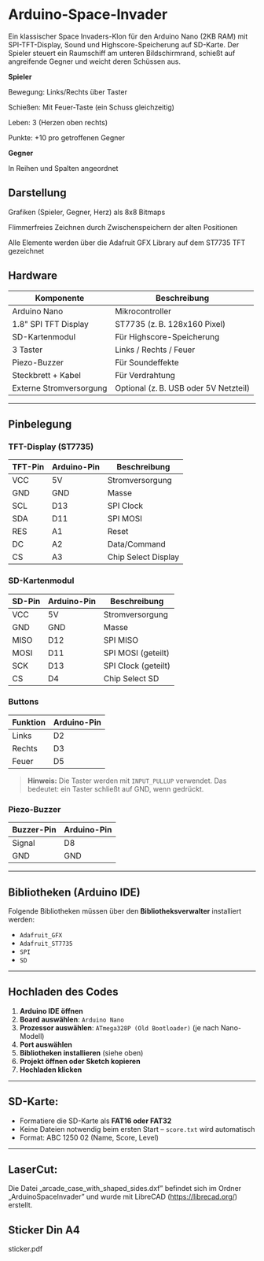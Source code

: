# Arduino-Space-Invader

Ein klassischer Space Invaders-Klon für den Arduino Nano (2KB RAM) mit SPI-TFT-Display, Sound und Highscore-Speicherung auf SD-Karte.
Der Spieler steuert ein Raumschiff am unteren Bildschirmrand, schießt auf angreifende Gegner und weicht deren Schüssen aus.

**Spieler**

Bewegung: Links/Rechts über Taster

Schießen: Mit Feuer-Taste (ein Schuss gleichzeitig)

Leben: 3 (Herzen oben rechts)

Punkte: +10 pro getroffenen Gegner

**Gegner**

In Reihen und Spalten angeordnet

## Darstellung

Grafiken (Spieler, Gegner, Herz) als 8x8 Bitmaps

Flimmerfreies Zeichnen durch Zwischenspeichern der alten Positionen

Alle Elemente werden über die Adafruit GFX Library auf dem ST7735 TFT gezeichnet

## Hardware

| Komponente               | Beschreibung                             |
|--------------------------|------------------------------------------|
| Arduino Nano             | Mikrocontroller                          |
| 1.8" SPI TFT Display     | ST7735 (z. B. 128x160 Pixel)             |
| SD-Kartenmodul           | Für Highscore-Speicherung                |
| 3 Taster                 | Links / Rechts / Feuer                   |
| Piezo-Buzzer             | Für Soundeffekte                         |
| Steckbrett + Kabel       | Für Verdrahtung                          |
| Externe Stromversorgung  | Optional (z. B. USB oder 5V Netzteil)    |

---

## Pinbelegung

### TFT-Display (ST7735)

| TFT-Pin | Arduino-Pin | Beschreibung         |
|---------|-------------|----------------------|
| VCC     | 5V          | Stromversorgung      |
| GND     | GND         | Masse                |
| SCL     | D13         | SPI Clock            |
| SDA     | D11         | SPI MOSI             |
| RES     | A1          | Reset                |
| DC      | A2          | Data/Command         |
| CS      | A3          | Chip Select Display  |

### SD-Kartenmodul

| SD-Pin  | Arduino-Pin | Beschreibung         |
|---------|-------------|----------------------|
| VCC     | 5V          | Stromversorgung      |
| GND     | GND         | Masse                |
| MISO    | D12         | SPI MISO             |
| MOSI    | D11         | SPI MOSI (geteilt)   |
| SCK     | D13         | SPI Clock (geteilt)  |
| CS      | D4          | Chip Select SD       |

### Buttons

| Funktion | Arduino-Pin |
|----------|-------------|
| Links    | D2          |
| Rechts   | D3          |
| Feuer    | D5          |

> **Hinweis:** Die Taster werden mit `INPUT_PULLUP` verwendet. Das bedeutet: ein Taster schließt auf GND, wenn gedrückt.

### Piezo-Buzzer

| Buzzer-Pin | Arduino-Pin |
|------------|-------------|
| Signal     | D8          |
| GND        | GND         |

---

## Bibliotheken (Arduino IDE)

Folgende Bibliotheken müssen über den **Bibliotheksverwalter** installiert werden:

- `Adafruit_GFX`
- `Adafruit_ST7735`
- `SPI`
- `SD`

---

## Hochladen des Codes

1. **Arduino IDE öffnen**
2. **Board auswählen**: `Arduino Nano`
3. **Prozessor auswählen**: `ATmega328P (Old Bootloader)` (je nach Nano-Modell)
4. **Port auswählen**
5. **Bibliotheken installieren** (siehe oben)
6. **Projekt öffnen oder Sketch kopieren**
7. **Hochladen klicken**

---

## SD-Karte:

- Formatiere die SD-Karte als **FAT16 oder FAT32**
- Keine Dateien notwendig beim ersten Start – `score.txt` wird automatisch
- Format: ABC 1250 02 (Name, Score, Level)

---

## LaserCut:

Die Datei „arcade_case_with_shaped_sides.dxf” befindet sich im Ordner „ArduinoSpaceInvader” und wurde mit LibreCAD (https://librecad.org/) erstellt.

## Sticker Din A4

sticker.pdf
